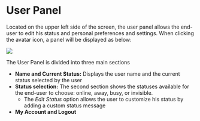 # User Panel

Located on the upper left side of the screen, the user panel allows the end-user to edit his status and personal preferences and settings. When clicking the avatar icon, a panel will be displayed as below:

![](../../../.gitbook/assets/user_panel_1.png)

The User Panel is divided into three main sections

* **Name and Current Status:** Displays the user name and the current status selected by the user
* **Status selection:** The second section shows the statuses available for the end-user to choose: online, away, busy, or invisible. 
  * The _Edit Status_ option allows the user to customize his status by adding a custom status message
* **My Account and Logout**

